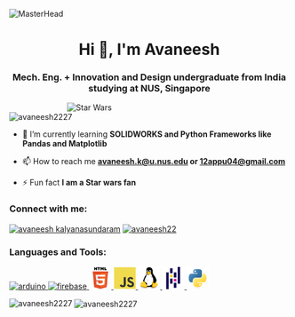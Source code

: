 ![MasterHead](https://openseauserdata.com/files/84dada0a5dcfd790700df3dd87897aef.gif)
<h1 align="center">Hi 👋, I'm Avaneesh</h1>
<h3 align="center">Mech. Eng. + Innovation and Design undergraduate from India studying at NUS, Singapore</h3>
<img align="right" alt="Star Wars" width="400" src="https://cdn.dribbble.com/users/130603/screenshots/2290997/lukeboba_02.gif">

<p align="left"> <img src="https://komarev.com/ghpvc/?username=avaneesh2227&label=Profile%20views&color=0e75b6&style=flat" alt="avaneesh2227" /> </p>

- 🌱 I’m currently learning **SOLIDWORKS and Python Frameworks like Pandas and Matplotlib**

- 📫 How to reach me **avaneesh.k@u.nus.edu or 12appu04@gmail.com**

- ⚡ Fun fact **I am a Star wars fan**

<h3 align="left">Connect with me:</h3>
<p align="left">
<a href="https://linkedin.com/in/avaneesh kalyanasundaram" target="blank"><img align="center" src="https://raw.githubusercontent.com/rahuldkjain/github-profile-readme-generator/master/src/images/icons/Social/linked-in-alt.svg" alt="avaneesh kalyanasundaram" height="30" width="40" /></a>
<a href="https://www.leetcode.com/avaneesh22" target="blank"><img align="center" src="https://raw.githubusercontent.com/rahuldkjain/github-profile-readme-generator/master/src/images/icons/Social/leet-code.svg" alt="avaneesh22" height="30" width="40" /></a>
</p>

<h3 align="left">Languages and Tools:</h3>
<p align="left"> <a href="https://www.arduino.cc/" target="_blank" rel="noreferrer"> <img src="https://cdn.worldvectorlogo.com/logos/arduino-1.svg" alt="arduino" width="40" height="40"/> </a> <a href="https://firebase.google.com/" target="_blank" rel="noreferrer"> <img src="https://www.vectorlogo.zone/logos/firebase/firebase-icon.svg" alt="firebase" width="40" height="40"/> </a> <a href="https://www.w3.org/html/" target="_blank" rel="noreferrer"> <img src="https://raw.githubusercontent.com/devicons/devicon/master/icons/html5/html5-original-wordmark.svg" alt="html5" width="40" height="40"/> </a> <a href="https://developer.mozilla.org/en-US/docs/Web/JavaScript" target="_blank" rel="noreferrer"> <img src="https://raw.githubusercontent.com/devicons/devicon/master/icons/javascript/javascript-original.svg" alt="javascript" width="40" height="40"/> </a> <a href="https://www.linux.org/" target="_blank" rel="noreferrer"> <img src="https://raw.githubusercontent.com/devicons/devicon/master/icons/linux/linux-original.svg" alt="linux" width="40" height="40"/> </a> <a href="https://pandas.pydata.org/" target="_blank" rel="noreferrer"> <img src="https://raw.githubusercontent.com/devicons/devicon/2ae2a900d2f041da66e950e4d48052658d850630/icons/pandas/pandas-original.svg" alt="pandas" width="40" height="40"/> </a> <a href="https://www.python.org" target="_blank" rel="noreferrer"> <img src="https://raw.githubusercontent.com/devicons/devicon/master/icons/python/python-original.svg" alt="python" width="40" height="40"/> </a> </p>

<p><img align="left" src="https://github-readme-stats.vercel.app/api/top-langs?username=avaneesh2227&show_icons=true&locale=en&layout=compact" alt="avaneesh2227" /></p>

<p>&nbsp;<img align="center" src="https://github-readme-stats.vercel.app/api?username=avaneesh2227&show_icons=true&locale=en" alt="avaneesh2227" /></p>

